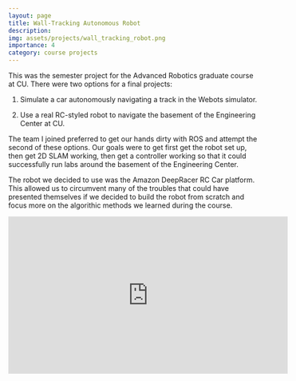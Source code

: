 ```yaml
---
layout: page
title: Wall-Tracking Autonomous Robot
description:
img: assets/projects/wall_tracking_robot.png
importance: 4
category: course projects
---
```


This was the semester project for the Advanced Robotics graduate course at CU. There were two options for a final projects: 

1) Simulate a car autonomously navigating a track in the Webots simulator.

2) Use a real RC-styled robot to navigate the basement of the Engineering Center at CU.

The team I joined preferred to get our hands dirty with ROS and attempt the second of these options. Our goals were to get first get the robot set up, then get 2D SLAM working, then get a controller working so that it could successfully run labs around the basement of the Engineering Center.

The robot we decided to use was the Amazon DeepRacer RC Car platform. This allowed us to circumvent many of the troubles that could have presented themselves if we decided to build the robot from scratch and focus more on the algorithic methods we learned during the course. 

<div style="text-align: center;">
    <iframe width="560" height="315" src="https://www.youtube.com/embed/maw_dp09HE4?si=YQyIg4oEOdX6QLzL" title="YouTube video player" frameborder="0" allow="accelerometer; autoplay; clipboard-write; encrypted-media; gyroscope; picture-in-picture; web-share" allowfullscreen></iframe>
</div>
